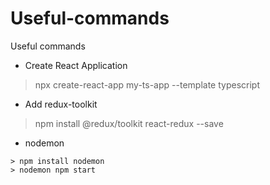 # Useful-commands
Useful commands

- Create React Application
> npx create-react-app my-ts-app --template typescript

- Add redux-toolkit
> npm install @redux/toolkit react-redux --save

- nodemon
```
> npm install nodemon
> nodemon npm start
```
